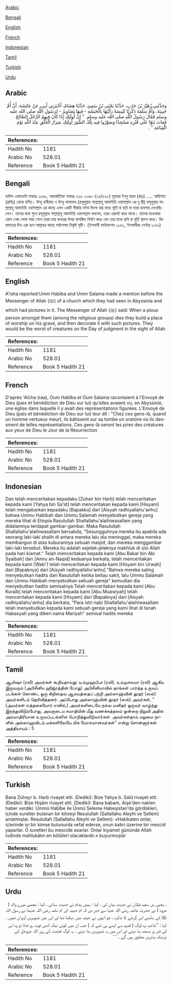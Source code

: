 [Arabic](#arabic)

[Bengali](#bengali)

[English](#english)

[French](#french)

[Indonesian](#indonesian)

[Tamil](#tamil)

[Turkish](#turkish)

[Urdu](#urdu)

## Arabic


<div dir="rtl" lang="ar" style={{fontSize:'larger',backgroundColor:'#f8f9fa',padding:20}}>
وَحَدَّثَنِي زُهَيْرُ بْنُ حَرْبٍ، حَدَّثَنَا يَحْيَى بْنُ سَعِيدٍ، حَدَّثَنَا هِشَامٌ، أَخْبَرَنِي أَبِي، عَنْ عَائِشَةَ، أَنَّ أُمَّ حَبِيبَةَ، وَأُمَّ سَلَمَةَ ذَكَرَتَا كَنِيسَةً رَأَيْنَهَا بِالْحَبَشَةِ - فِيهَا تَصَاوِيرُ - لِرَسُولِ اللَّهِ صلى الله عليه وسلم فَقَالَ رَسُولُ اللَّهِ صلى الله عليه وسلم ‏ "‏ إِنَّ أُولَئِكِ إِذَا كَانَ فِيهِمُ الرَّجُلُ الصَّالِحُ فَمَاتَ بَنَوْا عَلَى قَبْرِهِ مَسْجِدًا وَصَوَّرُوا فِيهِ تِلْكَ الصُّوَرَ أُولَئِكِ شِرَارُ الْخَلْقِ عِنْدَ اللَّهِ يَوْمَ الْقِيَامَةِ ‏"‏ ‏.‏
</div>
<div style={{backgroundColor:'#f8f9fa',padding:20, marginBottom: 10}}><table> <thead> <tr> <th>References:</th> <th></th> </tr> </thead> <tbody><tr><td>Hadith No</td><td>1181</td></tr><tr><td>Arabic No</td><td>528.01</td></tr><tr><td>Reference</td><td>Book 5 Hadith 21</td></tr></tbody></table></div>

## Bengali


<div dir="ltr" lang="bn" style={{fontSize:'larger',backgroundColor:'#f8f9fa',padding:20}}>
হাদিস একাডেমি নাম্বারঃ ১০৬৮, আন্তর্জাতিক নাম্বারঃ ৫২৮ ১০৬৮-(১৬/৫২৮) যুহায়র ইবনু হারব (রহঃ) ..... আয়িশাহ (রাযিঃ) থেকে বর্ণিত। উম্মু হাবীবাহ ও উম্মু সালামাহ (রসূলুল্লাহ সাল্লাল্লাহু আলাইহি ওয়াসাল্লাম এর দু স্ত্রী) রসূলুল্লাহ সাল্লাল্লাহু আলাইহি ওয়াসাল্লাম এর কাছে এমন একটি গীর্জার বর্ণনা দিলো যার মধ্যে মূর্তি বা ছবি যা তারা হাবশায় দেখেছিলেন। তাদের কথা শুনে রসূলুল্লাহ সাল্লাল্লাহু আলাইহি ওয়াসাল্লাম বললেন, তারা এরূপই করে থাকে। তাদের মধ্যেকার কোন নেক লোক মারা গেলে তারা তার কবরের উপর মাসজিদ নির্মাণ করে এবং তার মধ্যে ছবি বা মূর্তি স্থাপন করে। কিয়ামতের দিন এরা হবে আল্লাহর কাছে সর্বাপেক্ষা নিকৃষ্ট সৃষ্টি। (ইসলামী ফাউন্ডেশন ১০৬২, ইসলামীক সেন্টার ১০৭০)
</div>
<div style={{backgroundColor:'#f8f9fa',padding:20, marginBottom: 10}}><table> <thead> <tr> <th>References:</th> <th></th> </tr> </thead> <tbody><tr><td>Hadith No</td><td>1181</td></tr><tr><td>Arabic No</td><td>528.01</td></tr><tr><td>Reference</td><td>Book 5 Hadith 21</td></tr></tbody></table></div>

## English


<div dir="ltr" lang="en" style={{fontSize:'larger',backgroundColor:'#f8f9fa',padding:20}}>
A'isha reported:Umm Habiba and Umm Salama made a mention before the Messenger of Allah (ﷺ) of a church which they had seen in Abyssinia and which had pictures in it. The Messenger of Allah (ﷺ) said: When a pious person amongst them (among the religious groups) dies they build a place of worship on his grave, and then decorate it with such pictures. They would be the worst of creatures on the Day of judgment in the sight of Allah
</div>
<div style={{backgroundColor:'#f8f9fa',padding:20, marginBottom: 10}}><table> <thead> <tr> <th>References:</th> <th></th> </tr> </thead> <tbody><tr><td>Hadith No</td><td>1181</td></tr><tr><td>Arabic No</td><td>528.01</td></tr><tr><td>Reference</td><td>Book 5 Hadith 21</td></tr></tbody></table></div>

## French


<div dir="ltr" lang="fr" style={{fontSize:'larger',backgroundColor:'#f8f9fa',padding:20}}>
D'après 'Aïcha (raa), Oum Habîba et Oum Salama racontaient à l'Envoyé de Dieu (paix et bénédiction de Dieu sur lui) qu'elles avaient vu, en Abyssinie, une église dans laquelle il y avait des représentations figurées. L'Envoyé de Dieu (paix et bénédiction de Dieu sur lui) leur dit : "Chez ces gens-là, quand un homme vertueux meurt, ils bâtissent sur sa tombe un oratoire où ils dessinent de telles représentations. Ces gens-là seront les pires des créatures aux yeux de Dieu le Jour de la Résurrection
</div>
<div style={{backgroundColor:'#f8f9fa',padding:20, marginBottom: 10}}><table> <thead> <tr> <th>References:</th> <th></th> </tr> </thead> <tbody><tr><td>Hadith No</td><td>1181</td></tr><tr><td>Arabic No</td><td>528.01</td></tr><tr><td>Reference</td><td>Book 5 Hadith 21</td></tr></tbody></table></div>

## Indonesian


<div dir="ltr" lang="id" style={{fontSize:'larger',backgroundColor:'#f8f9fa',padding:20}}>
Dan telah menceritakan kepadaku [Zuhair bin Harb] telah menceritakan kepada kami [Yahya bin Sa'id] telah menceritakan kepada kami [Hisyam] telah mengabarkan kepadaku [Bapakku] dari [Aisyah radhiyallahu'anhu] bahwa Ummu Habibah dan Ummu Salamah menyebutkan gereja yang mereka lihat di Etiopia Rasulullah Shallallahu'alaihiwasallam yang didalamnya terdapat gambar-gambar. Maka Rasulullah Shallallahu'alaihiwasallam bersabda, "Sesungguhnya mereka itu apabila ada seorang laki-laki shalih di antara mereka lalu dia meninggal, maka mereka membangun di atas kuburannya sebuah masjid, dan mereka menggambar laki-laki tersebut. Mereka itu adalah sejelek-jeleknya makhluk di sisi Allah pada hari kiamat." Telah menceritakan kepada kami [Abu Bakar bin Abi Syaibah] dan [Amru an-Naqid] keduanya berkata, telah menceritakan kepada kami [Waki'] telah menceritakan kepada kami [Hisyam bin Urwah] dari [Bapaknya] dari [Aisyah radhiyallahu'anhu] "Bahwa mereka saling menyebutkan hadits dari Rasulullah ketika beliau sakit, lalu Ummu Salamah dan Ummu Habibah menyebutkan sebuah gereja" kemudian dia menyebutkan hadits semisalnya.Telah menceritakan kepada kami [Abu Kuraib] telah menceritakan kepada kami [Abu Muawiyah] telah menceritakan kepada kami [Hisyam] dari [Bapaknya] dari [Aisyah radhiyallahu'anha] dia berkata, "Para istri nabi Shallallahu'alaihiwasallam telah menyebutkan kepada kami sebuah gereja yang kami lihat di tanah Habasyah yang diberi nama Mariyah" semisal hadits mereka
</div>
<div style={{backgroundColor:'#f8f9fa',padding:20, marginBottom: 10}}><table> <thead> <tr> <th>References:</th> <th></th> </tr> </thead> <tbody><tr><td>Hadith No</td><td>1181</td></tr><tr><td>Arabic No</td><td>528.01</td></tr><tr><td>Reference</td><td>Book 5 Hadith 21</td></tr></tbody></table></div>

## Tamil


<div dir="ltr" lang="ta" style={{fontSize:'larger',backgroundColor:'#f8f9fa',padding:20}}>
ஆயிஷா (ரலி) அவர்கள் கூறியதாவது: உம்முஹபீபா (ரலி), உம்முசலமா (ரலி) ஆகிய இருவரும் (அபிசீனிய ஹிஜ்ரத்தின் போது) அபிசீனியாவில் தாங்கள் பார்த்த உருவப் படங்கள் கொண்ட ஒரு கிறிஸ்தவ ஆலயத்தைப் பற்றி அல்லாஹ்வின் தூதர் (ஸல்) அவர்களிடம் தெரிவித்தனர். அப்போது அல்லாஹ்வின் தூதர் (ஸல்) அவர்கள், "(அவர்கள் எத்தகையோர் எனில்,) அவர்களிடையே நல்ல மனிதர் ஒருவர் வாழ்ந்து இறந்துவிடும்போது, அவருடைய சமாதியின் மீது வணக்கத்தலம் ஒன்றை நிறுவி அதில் அம்மாதிரியான உருவப்படங்களை பொறித்துவிடுவார்கள். அவர்கள்தாம் மறுமை நாளில் அல்லாஹவிடம் மக்களிலேயே மிக மோசமானவர்கள்" என்று சொன்னார்கள். அத்தியாயம் : 5
</div>
<div style={{backgroundColor:'#f8f9fa',padding:20, marginBottom: 10}}><table> <thead> <tr> <th>References:</th> <th></th> </tr> </thead> <tbody><tr><td>Hadith No</td><td>1181</td></tr><tr><td>Arabic No</td><td>528.01</td></tr><tr><td>Reference</td><td>Book 5 Hadith 21</td></tr></tbody></table></div>

## Turkish


<div dir="ltr" lang="tr" style={{fontSize:'larger',backgroundColor:'#f8f9fa',padding:20}}>
Bana Züheyr b. Harb rivayet etti. (Dediki): Bize Yahya b. Saîd rivayet etti. (Dediki): Bize Hişâm rivayet etti. (Dediki): Bana babam, Aişe'den naklen haber verdiki: Ümmü Habîbe ile Ünmü Seleme Habeşistan'da gördükleri, içinde suretler bulanan bir kiliseyi Resulullah (Sallallahu Aleyhi ve Sellem) anlatmışlar. Resulullah (Sallallahu Aleyhi ve Sellem): «Hakikaten onlar, içlerinde iyi bir kimse bulunurda vefat ederse, onun kabri üzerine bir mescid yaparlar. O suretleri bu mescide asarlar. Onlar kıyamet gününde Allah indinde mahlukâtın en kötüleri olacaklardır.» buyurmuşlar
</div>
<div style={{backgroundColor:'#f8f9fa',padding:20, marginBottom: 10}}><table> <thead> <tr> <th>References:</th> <th></th> </tr> </thead> <tbody><tr><td>Hadith No</td><td>1181</td></tr><tr><td>Arabic No</td><td>528.01</td></tr><tr><td>Reference</td><td>Book 5 Hadith 21</td></tr></tbody></table></div>

## Urdu


<div dir="rtl" lang="ur" style={{fontSize:'larger',backgroundColor:'#f8f9fa',padding:20}}>
۔ یحییٰ بن سعید قطان نے حدیث بیان کی ، کہا : ہمیں ہشام نے حدیث سنائی ، کہا : مجھے میرے والد ( عروہ ) نے حضرت عائشہ رضی اللہ عنہا سے خبر دی کہ ام حبیبہ اور ام سلمہ رضی اللہ عنہما نے رسول اللہ ﷺ کے سامنے اس گرجے کا تذکرہ ، جو انہوں نے حبشہ میں دیکھا تھا اور اس میں تصویریں آویزاں تھیں ، کہا : ’’بلاشبہ وہ لوگ ( قدیم سے ایسے ہی تھے کہ ) جب ان میں کوئی نیک آدمی فوت ہو جاتا تو وہ اس کی قبر پر مسجد بنا دیتے اور اس میں یہ تصویریں بنا دیتے ۔ یہ لوگ قیامت کے روز اللہ عزوجل کے نزدیک بدترین مخلوق ہوں گے ۔ ‘ ‘
</div>
<div style={{backgroundColor:'#f8f9fa',padding:20, marginBottom: 10}}><table> <thead> <tr> <th>References:</th> <th></th> </tr> </thead> <tbody><tr><td>Hadith No</td><td>1181</td></tr><tr><td>Arabic No</td><td>528.01</td></tr><tr><td>Reference</td><td>Book 5 Hadith 21</td></tr></tbody></table></div>
